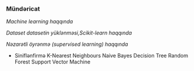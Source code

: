 ### Mündəricat
*_Machine learning haqqında_* 

*_Dataset datasetin yüklənməsi,Scikit-learn haqqında_* 

*_Nəzarətli öyrənmə (supervised learning) haqqında_*

* Siniflənfirmə
      K-Nearest Neighbours 
      Naive Bayes 
      Decision Tree
      Random Forest
      Support Vector Machine
